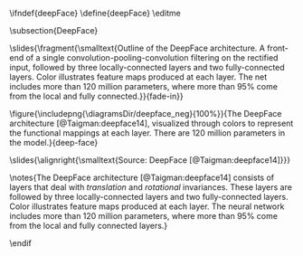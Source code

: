 \ifndef{deepFace}
\define{deepFace}
\editme

\subsection{DeepFace}

\slides{\fragment{\smalltext{Outline of the DeepFace architecture. A front-end of a single convolution-pooling-convolution filtering on the rectified input, followed by three locally-connected layers and two fully-connected layers. Color illustrates feature maps produced at each layer. The net includes more than 120 million parameters, where more than 95% come from the local and fully connected.}}{fade-in}}

\figure{\includepng{\diagramsDir/deepface_neg}{100%}}{The DeepFace architecture [@Taigman:deepface14], visualized through colors to represent the functional mappings at each layer. There are 120 million parameters in the model.}{deep-face}

\slides{\alignright{\smalltext{Source: DeepFace [@Taigman:deepface14]}}}

\notes{The DeepFace architecture [@Taigman:deepface14] consists of layers that deal  with *translation* and *rotational* invariances. These layers are followed by three locally-connected layers and two fully-connected layers. Color illustrates feature maps produced at each layer. The neural network includes more than 120 million parameters, where more than 95% come from the local and fully connected layers.}


\endif
